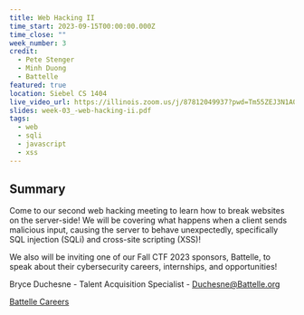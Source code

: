 ```yaml
---
title: Web Hacking II
time_start: 2023-09-15T00:00:00.000Z
time_close: ""
week_number: 3
credit:
  - Pete Stenger
  - Minh Duong
  - Battelle
featured: true
location: Siebel CS 1404
live_video_url: https://illinois.zoom.us/j/87812049937?pwd=Tm55ZEJ3N1A0cEdpNW1QZG40RXFlZz09
slides: week-03_-web-hacking-ii.pdf
tags:
  - web
  - sqli
  - javascript
  - xss
---
```

## Summary

Come to our second web hacking meeting to learn how to break websites on the server-side! We will be covering what happens when a client sends malicious input, causing the server to behave unexpectedly, specifically SQL injection (SQLi) and cross-site scripting (XSS)!

We also will be inviting one of our Fall CTF 2023 sponsors, Battelle, to speak about their cybersecurity careers, internships, and opportunities!

Bryce Duchesne - Talent Acquisition Specialist - Duchesne@Battelle.org

[Battelle Careers](https://battelle.org/careers)